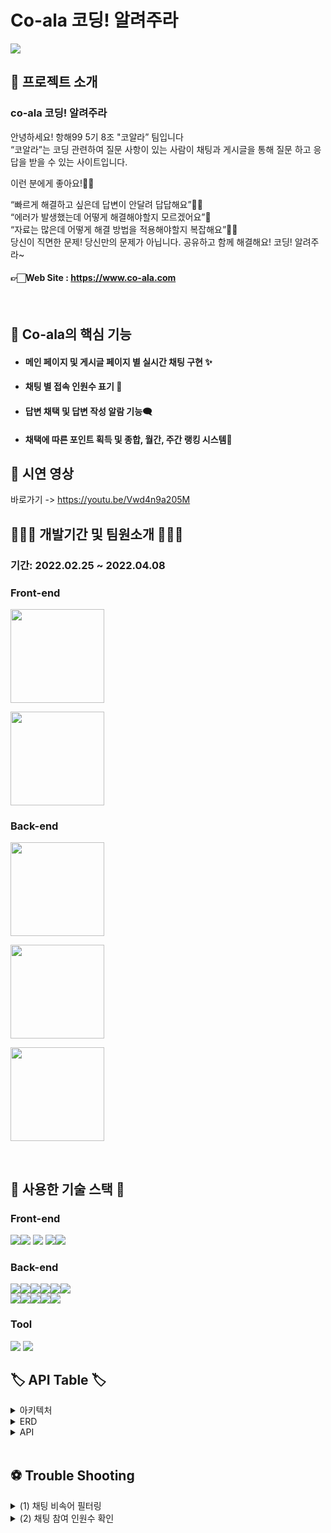 # Co-ala 코딩! 알려주라

![](../../아키텍처이미지/og_img.png)
<br>

## 🤷 프로젝트 소개

### co-ala 코딩! 알려주라

안녕하세요! 항해99 5기 8조 "코알라” 팀입니다<br/>
“코알라”는 코딩 관련하여 질문 사항이 있는 사람이 채팅과 게시글을 통해 질문 하고 응답을 받을 수 있는 사이트입니다.

이런 분에게 좋아요!👍🏻<br/>

“빠르게 해결하고 싶은데 답변이 안달려 답답해요”😮‍💨<br/>
“에러가 발생했는데 어떻게 해결해야할지 모르겠어요”🥲<br/>
“자료는 많은데 어떻게 해결 방법을 적용해야할지 복잡해요”😵‍💫<br/>
당신이 직면한 문제! 당신만의 문제가 아닙니다. 공유하고 함께 해결해요! 코딩! 알려주라~<br/>

#### 👉🏻Web Site : https://www.co-ala.com

<br>

## 📌 Co-ala의 핵심 기능
- #### 메인 페이지 및 게시글 페이지 별 실시간 채팅 구현 ✨

- #### 채팅 별 접속 인원수 표기 🔢

- #### 답변 채택 및 답변 작성 알람 기능🗨️

- #### 채택에 따른 포인트 획득 및 종합, 월간, 주간 랭킹 시스템👑


 ## 🎥 시연 영상
바로가기 -> https://youtu.be/Vwd4n9a205M



## 👩🏻‍💻 개발기간 및 팀원소개 🧑🏻‍💻

### 기간: 2022.02.25 ~ 2022.04.08

### Front-end

<p><a href="https://github.com/zeze88" target="_blank"><img width="150"  src="https://img.shields.io/static/v1?label=React&message=%ec%a0%95%ec%9e%ac%ec%97%b0&color=61dafb&style=for-the-badge&>"/></a></p>
<p><a href="https://github.com/cyjin463" target="_blank"><img width="150"  src="https://img.shields.io/static/v1?label=React&message=%ec%b5%9c%ec%98%81%ec%a7%84&color=61dafb&style=for-the-badge&>"/></a></p>

### Back-end
<p><a href="https://github.com/Livelyoneweek" target="_blank"><img width="150"  src="https://img.shields.io/static/v1?label=Spring&message=%ec%b5%9c%eb%b3%91%ec%9e%ac&color=81ea6f&style=for-the-badge&>"/></a></p>
<p><a href="https://github.com/kyungwoon" target="_blank"><img width="150"  src="https://img.shields.io/static/v1?label=Spring&message=%eb%82%98%ea%b2%bd%ec%9a%b4&color=81ea6f&style=for-the-badge&>"/></a></p>
<p><a href="https://github.com/P-jeong-hee" target="_blank"><img width="150"  src="https://img.shields.io/static/v1?label=Spring&message=%eb%b0%95%ec%a0%95%ed%9d%ac&color=81ea6f&style=for-the-badge&>"/></a></p>
<br>

## 🔨 사용한 기술 스택 🔨

### Front-end

<img src="https://img.shields.io/badge/javascript-F7DF1E?style=float&logo=javascript&logoColor=white"><img src="https://img.shields.io/badge/Redux-764ABC?style=float&logo=Redux&logoColor=white"> <img src="https://img.shields.io/badge/css-1572B6?style=float&logo=css3&logoColor=white">
<img sc="https://img.shields.io/badge/react-61DAFB?style=float&logo=react&logoColor=white"><img src="https://img.shields.io/badge/aws-232F3E?style=float&logo=Amazon AWS&logoColor=white"><img src="https://img.shields.io/badge/Axios-181717?style=float&logo=github&logoColor=white">

### Back-end
<img src="https://img.shields.io/badge/Springboot-47?style=for-the-badge&logo=Springboot&logoColor=white"><img src="https://img.shields.io/badge/gradle-02303A?style=for-the-badge&logo=gradle&logoColor=white"><img src="https://img.shields.io/badge/Java-ED8B00?style=for-the-badge&logo=java&logoColor=white"><img src="https://img.shields.io/badge/MySQL-005C84?style=for-the-badge&logo=mysql&logoColor=white"><img src="https://img.shields.io/badge/JWT-000000?style=for-the-badge&logo=JSON%20web%20tokens&logoColor=white"><img src="https://img.shields.io/badge/Redis-FC5230?style=for-the-badge&logo=Redis&logoColor=white"><br>
<img src="https://img.shields.io/badge/Amazon_AWS-FF9900?style=for-the-badge&logo=amazonaws&logoColor=white"><img src="https://img.shields.io/badge/TravisCI-FC5230?style=for-the-badge&logo=TravisCI&logoColor=white"><img src="https://img.shields.io/badge/CodeDepoly-1F497D?style=for-the-badge&logo=CodeDepoly&logoColor=white"><img src="https://img.shields.io/badge/S3-FC5230?style=for-the-badge&logo=S3&logoColor=white"><img src="https://img.shields.io/badge/Nginx-7DB249?style=for-the-badge&logo=Nginx&logoColor=white">


### Tool

<img src="https://img.shields.io/badge/github-181717?style=float&logo=github&logoColor=white">
<img src="https://img.shields.io/badge/git-F05032?style=float&logo=git&logoColor=white">

<br>

## 🏷 API Table 🏷
<details>
 <summary>아키텍처</summary>
    ![image](https://user-images.githubusercontent.com/74662752/162178411-c2c5dacf-bc68-4efa-a651-a534318035ce.png)
 </details>

<details>
 <summary>ERD</summary>
     ![image](https://user-images.githubusercontent.com/74662752/162178487-ecf8a9dd-716b-4c59-8a63-52e58f9dc672.png)
 </details>

<details>
 <summary>API</summary>
    API 이미지
 </details>
<br/>

## ⚽ Trouble Shooting 
<details>
 <summary> (1) 채팅 비속어 필터링</summary>
 1. 문제 발생 : 처음 비속어 필터링을 구현할 때  매 채팅 시마다 DB에 저장한 비속어들을 리스트로 받아서 반복문을 통해 비속어 감지하여 속도 저하<br>
 ![image](https://user-images.githubusercontent.com/74662752/162178278-0c2edf31-9363-45cb-bb2e-d9911a20872d.png)

2. 원인 : 비속어 DB는 자주 변하는 것이 아니고, DB를 계속해서 조회<br>
3. 해결 : 인메모리 디비를 활용할 수 있다고 생각하여 비속어 디비에서 레디스로 내려받아 저장을 하였고,
데이터 구조를 리스트가 아닌 해쉬맵으로 받아 containsValue 메소드를 통해 비속어를 감지하여 반복작업 감
![image](https://user-images.githubusercontent.com/74662752/162178318-114e2e54-99d5-47a6-a4ea-2d23640dd28c.png)


 </details>

<details>
 <summary> (2) 채팅 참여 인원수 확인</summary>
1. 문제 발생 : 채팅 참여 인원은 정상적으로 카운팅이 되었지만 채팅 퇴장 인원은 정상적으로 카운팅이 안되는 문제 발생<br>
 <img width="414" alt="스크린샷 2022-04-07 오후 7 19 02" src="https://user-images.githubusercontent.com/94433709/162177693-bd76da2b-ed2d-4a10-8df2-a3c35bb3f2f8.png">

2. 원인 : 연결이 끊어지는 경우 구독 정보를 리턴해주지 않아 유저가 채팅방 퇴장 시 정상적으로 카운팅이 되지 않음<br>
- 해당 채팅을 구독하면 Message Header(메시지 헤더)의 destination(데스틴에이션)정보를 키값으로 유저 카운팅을 했지만 
연결이 끊기면 Message Header(메시지 헤더)에 destination (데스틴에이션)정보가 없어 채팅 참여 인원수 카운팅을 할 수 없는 원인을 찾음 <br>
3. 해결 : 유저가 구독한 채팅방 정보와 유저 SessionId를 매핑하여 저장<br>
   - 유저가 채팅방을 구독한 경우와 연결을 끊었을 경우 Message Header(메시지 헤더)에서 어떤 정보를 return해주는지 로그를 남겼고 모두 SessionId(세션아이디)를 return 해주는 것을 확인했습니다.
   유저가 구독한 채팅방 정보와 SesstionId(세션아이디)를 매핑하여 저장하였고 퇴장 시 해당 SessionId(세션아이디)로 매핑해두었던 채팅방 정보를 조회하여 해당 키값에서 유저 카운팅을 했습니다.
 <img width="674" alt="스크린샷 2022-04-07 오후 7 18 01" src="https://user-images.githubusercontent.com/94433709/162177524-b763e658-2e3f-4410-a16d-0bf0f74e00b8.png">
 
 </details>
